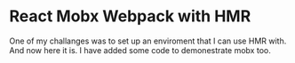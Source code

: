 # React Mobx Webpack with HMR
One of my challanges was to set up an enviroment that I can use HMR with.
<br>
And now here it is. I have added some code to demonestrate mobx too.